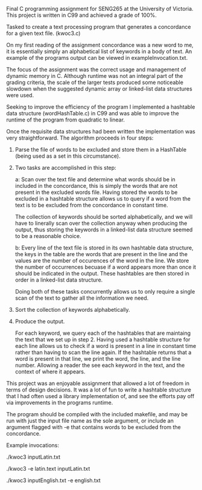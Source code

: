Final C programming assignment for SENG265 at the University of Victoria.
This project is written in C99 and achieved a grade of 100%. 

Tasked to create a text processing program that generates a concordance for a given text file. (kwoc3.c)

On my first reading of the assignment concordance was a new word to me, it is essentially simply an alphabetical list of keywords in a body of text. An example of the programs output can be viewed in exampleInvocation.txt.

The focus of the assignment was the correct usage and management of dynamic memory in C. 
Although runtime was not an integral part of the grading criteria, the scale of the larger tests produced some noticeable slowdown when the suggested dynamic array or linked-list data structures were used.

Seeking to improve the efficiency of the program I implemented a hashtable data structure (wordHashTable.c) in C99 and was able to improve the runtime of the program from quadratic to linear.

Once the requisite data structures had been written the implementation was very straightforward. The algorithm proceeds in four steps:

1) Parse the file of words to be excluded and store them in a HashTable (being used as a set in this circumstance).  

2) Two tasks are accomplished in this step:

	a: Scan over the text file and determine what words should be in included in the concordance, this is simply the words that are not present in the excluded words file. Having stored the words to be excluded in a hashtable structure allows us to query if a word from the text is to be excluded from the concordance in constant time.

	The collection of keywords should be sorted alphabetically, and we will have to linerally scan over the collection anyway when producing the output, thus storing the keywords in a linked-list data structure seemed to be a reasonable choice. 

	b: Every line of the text file is stored in its own hashtable data structure, the keys in the table are the words that are present in the line and the values are the number of occurences of the word in the line. We store the number of occurrences becuase if a word appears more than once it should be indicated in the output.
	These hashtables are then stored in order in a linked-list data structure. 

	Doing both of these tasks concurrently allows us to only require a single scan of the text to gather all the information we need.

3) Sort the collection of keywords alphabetically.

4) Produce the output. 

	For each keyword, we query each of the hashtables that are maintaing the text that we set up in step 2. Having used a hashtable structure for each line allows us to check if a word is present in a line in constant time rather than having to scan the line again. If the hashtable returns that a word is present in that line, we print the word, the line, and the line number. Allowing a reader the see each keyword in the text, and the context of where it appears.

This project was an enjoyable assignment that allowed a lot of freedom in terms of design decisions. It was a lot of fun to write a hashtable structure that I had often used a library implementation of, and see the efforts pay off via improvements in the programs runtime.

The program should be compiled with the included makefile, and may be run with just the input file name as the sole argument, or include an argument flagged with -e that contains words to be excluded from the concordance.

Example invocations: 

./kwoc3 inputLatin.txt

./kwoc3 -e latin.text inputLatin.txt

./kwoc3 inputEnglish.txt -e english.txt

